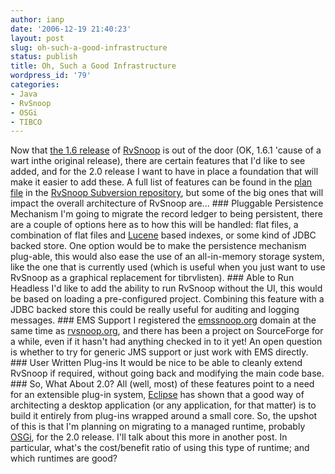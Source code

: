 ```yaml
---
author: ianp
date: '2006-12-19 21:40:23'
layout: post
slug: oh-such-a-good-infrastructure
status: publish
title: Oh, Such a Good Infrastructure
wordpress_id: '79'
categories:
- Java
- RvSnoop
- OSGi
- TIBCO
---
```


Now that [the 1.6 release][DL] of [RvSnoop][RS] is out of the door (OK,
1.6.1 'cause of a wart inthe original release), there are certain
features that I'd like to see added, and for the 2.0 release I want to
have in place a foundation that will make it easier to add these. A full
list of features can be found in the [plan file][PF] in the [RvSnoop
Subversion repository][SVN], but some of the big ones that will impact
the overall architecture of RvSnoop are... \#\#\# Pluggable Persistence
Mechanism I'm going to migrate the record ledger to being persistent,
there are a couple of options here as to how this will be handled: flat
files, a combination of flat files and [Lucene][LUC] based indexes, or
some kind of JDBC backed store. One option would be to make the
persistence mechanism plug-able, this would also ease the use of an
all-in-memory storage system, like the one that is currently used (which
is useful when you just want to use RvSnoop as a graphical replacement
for tibrvlisten). \#\#\# Able to Run Headless I'd like to add the
ability to run RvSnoop without the UI, this would be based on loading a
pre-configured project. Combining this feature with a JDBC backed store
this could be really useful for auditing and logging messages. \#\#\#
EMS Support I registered the [emssnoop.org][ES] domain at the same time
as [rvsnoop.org][RS], and there has been a project on SourceForge for a
while, even if it hasn't had anything checked in to it yet! An open
question is whether to try for generic JMS support or just work with EMS
directly. \#\#\# User Written Plug-ins It would be nice to be able to
cleanly extend RvSnoop if required, without going back and modifying the
main code base. \#\#\# So, What About 2.0? All (well, most) of these
features point to a need for an extensible plug-in system,
[Eclipse][ECL] has shown that a good way of architecting a desktop
application (or any application, for that matter) is to build it
entirely from plug-ins wrapped around a small core. So, the upshot of
this is that I'm planning on migrating to a managed runtime, probably
[OSGi][OSGI], for the 2.0 release. I'll talk about this more in another
post. In particular, what's the cost/benefit ratio of using this type of
runtime; and which runtimes are good?

[RS]: http://rvsnoop.org/
[ES]: http://emssnoop.org/
[DL]: http://downloads.sourceforge.net/rvsn00p/rvsnoop-1.6.1-bin.tgz
[PF]: http://svn.sourceforge.net/viewvc/\*checkout\*/rvsn00p/trunk/rvsn00p/doc/plans.txt
[SVN]: http://sourceforge.net/svn/?group\_id=63447
[OSGI]: http://www.osgi.org/
[ECL]: http://www.eclipse.org/
[LUC]: http://lucene.apache.org/java/
